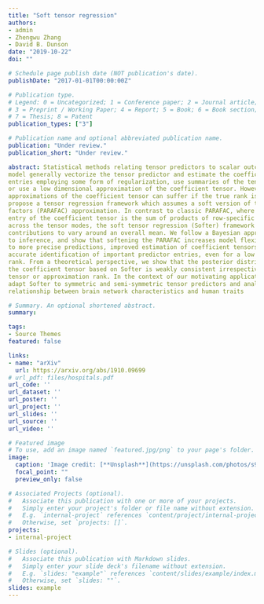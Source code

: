 ```yaml
---
title: "Soft tensor regression"
authors:
- admin
- Zhengwu Zhang
- David B. Dunson
date: "2019-10-22"
doi: ""

# Schedule page publish date (NOT publication's date).
publishDate: "2017-01-01T00:00:00Z"

# Publication type.
# Legend: 0 = Uncategorized; 1 = Conference paper; 2 = Journal article;
# 3 = Preprint / Working Paper; 4 = Report; 5 = Book; 6 = Book section;
# 7 = Thesis; 8 = Patent
publication_types: ["3"]

# Publication name and optional abbreviated publication name.
publication: "Under review."
publication_short: "Under review."

abstract: Statistical methods relating tensor predictors to scalar outcomes in a regression
model generally vectorize the tensor predictor and estimate the coefficients of its
entries employing some form of regularization, use summaries of the tensor covariate,
or use a low dimensional approximation of the coefficient tensor. However, low rank
approximations of the coefficient tensor can suffer if the true rank is not small. We
propose a tensor regression framework which assumes a soft version of the parallel
factors (PARAFAC) approximation. In contrast to classic PARAFAC, where each
entry of the coefficient tensor is the sum of products of row-specific contributions
across the tensor modes, the soft tensor regression (Softer) framework allows the row-specific
contributions to vary around an overall mean. We follow a Bayesian approach
to inference, and show that softening the PARAFAC increases model flexibility, leads
to more precise predictions, improved estimation of coefficient tensors, and more
accurate identification of important predictor entries, even for a low approximation
rank. From a theoretical perspective, we show that the posterior distribution of
the coefficient tensor based on Softer is weakly consistent irrespective of the true
tensor or approximation rank. In the context of our motivating application, we
adapt Softer to symmetric and semi-symmetric tensor predictors and analyze the
relationship between brain network characteristics and human traits

# Summary. An optional shortened abstract.
summary:

tags:
- Source Themes
featured: false

links:
- name: "arXiv"
  url: https://arxiv.org/abs/1910.09699
# url_pdf: files/hospitals.pdf
url_code: ''
url_dataset: ''
url_poster: ''
url_project: ''
url_slides: ''
url_source: ''
url_video: ''

# Featured image
# To use, add an image named `featured.jpg/png` to your page's folder. 
image:
  caption: 'Image credit: [**Unsplash**](https://unsplash.com/photos/s9CC2SKySJM)'
  focal_point: ""
  preview_only: false

# Associated Projects (optional).
#   Associate this publication with one or more of your projects.
#   Simply enter your project's folder or file name without extension.
#   E.g. `internal-project` references `content/project/internal-project/index.md`.
#   Otherwise, set `projects: []`.
projects:
- internal-project

# Slides (optional).
#   Associate this publication with Markdown slides.
#   Simply enter your slide deck's filename without extension.
#   E.g. `slides: "example"` references `content/slides/example/index.md`.
#   Otherwise, set `slides: ""`.
slides: example
---
```


